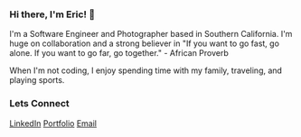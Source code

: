 ### Hi there, I'm Eric! 👋

I'm a Software Engineer and Photographer based in Southern California. I'm huge on collaboration and a strong believer in "If you want to go fast, go alone. If you want to go far, go together." - African Proverb

When I'm not coding, I enjoy spending time with my family, traveling, and playing sports.

<!--
**eb46/eb46** is a ✨ _special_ ✨ repository because its `README.md` (this file) appears on your GitHub profile.

Here are some ideas to get you started:

- 🔭 I’m currently working on ...
- 🌱 I’m currently learning ...
- 👯 I’m looking to collaborate on ...
- 🤔 I’m looking for help with ...
- 💬 Ask me about ...
- 📫 How to reach me: ...
- 😄 Pronouns: ...
- ⚡ Fun fact: ...
-->


### Lets Connect
[LinkedIn](https://www.linkedin.com/in/eric-bondoc) [Portfolio](https://www.eric-bondoc.com/) [Email](mailto:ericjbondoc@gmail.com)
